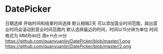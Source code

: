 # DatePicker
日期选择
开始时间和结束时间选择
默认相隔2天
可以添加营业时间范围，超出营业时间会滚动到营业时间范围内
默认选择最近的时间，时间以15分钟为单位
时间格式为 MM月dd日 周e H点:m分
https://github.com/quanyuanlin/DatePicker/blob/master/1.png
https://github.com/quanyuanlin/DatePicker/blob/master/2.png
